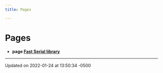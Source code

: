 ```yaml
---
title: Pages

---
```


# Pages




* **page [Fast Serial library](Pages/)** 



-------------------------------

Updated on 2022-01-24 at 13:50:34 -0500
